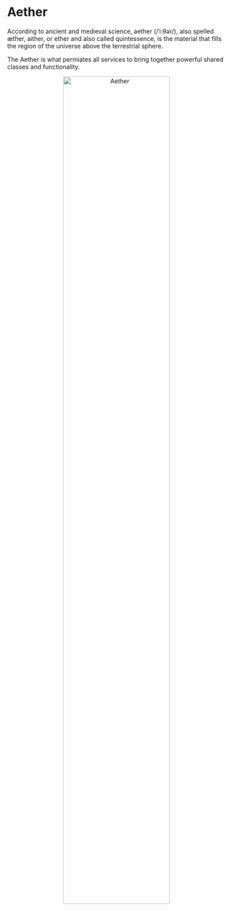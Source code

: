 # Aether
<p>
According to ancient and medieval science, aether (/ˈiːθər/), also spelled æther, aither, or ether and also called quintessence, is the material that fills the region of the universe above the terrestrial sphere.
</p>
<p>
The Aether is what permiates all services to bring together powerful shared classes and functionality.
</p>

<p align="center">
<img src="https://git.rockfin.com/DataServices/Aether/blob/master/Aether.png"
     alt="Aether"
     style="margin-left:auto; margin-right:auto; width: 70%" />
</p>
